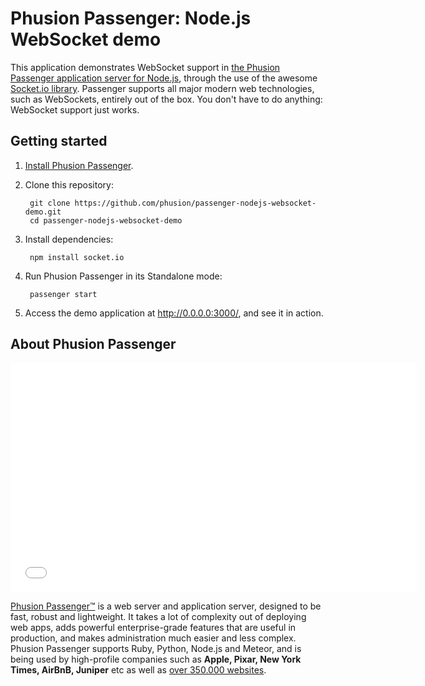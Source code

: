 # Phusion Passenger: Node.js WebSocket demo

This application demonstrates WebSocket support in [the Phusion Passenger application server for Node.js](https://www.phusionpassenger.com/), through the use of the awesome [Socket.io library](http://socket.io/). Passenger supports all major modern web technologies, such as WebSockets, entirely out of the box. You don't have to do anything: WebSocket support just works.

## Getting started

 1. [Install Phusion Passenger](https://www.phusionpassenger.com/).
 2. Clone this repository:

         git clone https://github.com/phusion/passenger-nodejs-websocket-demo.git
         cd passenger-nodejs-websocket-demo

 3. Install dependencies:

         npm install socket.io

 4. Run Phusion Passenger in its Standalone mode:

         passenger start

 5. Access the demo application at http://0.0.0.0:3000/, and see it in action.

## About Phusion Passenger

<iframe src="//player.vimeo.com/video/80475623?title=0&amp;byline=0&amp;portrait=0" width="650" height="366" frameborder="0" webkitallowfullscreen mozallowfullscreen allowfullscreen></iframe>

[Phusion Passenger™](https://www.phusionpassenger.com/) is a web server and application server, designed to be fast, robust and lightweight. It takes a lot of complexity out of deploying web apps, adds powerful enterprise-grade features that are useful in production, and makes administration much easier and less complex. Phusion Passenger supports Ruby, Python, Node.js and Meteor, and is being used by high-profile companies such as **Apple, Pixar, New York Times, AirBnB, Juniper** etc as well as [over 350.000 websites](http://trends.builtwith.com/Web-Server/Phusion-Passenger).